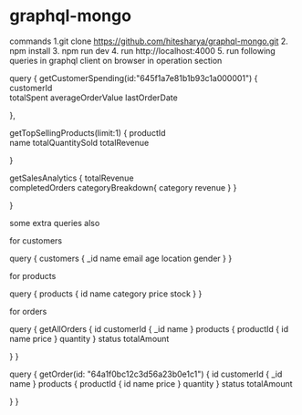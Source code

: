 # graphql-mongo
commands
1.git clone https://github.com/hitesharya/graphql-mongo.git
2. npm install
3. npm run dev
4. run http://localhost:4000
5. run following queries in graphql client on browser in operation section


query {
  getCustomerSpending(id:"645f1a7e81b1b93c1a000001") {
    customerId     
    totalSpent
    averageOrderValue
    lastOrderDate

  },

   getTopSellingProducts(limit:1) {
    productId     
    name
    totalQuantitySold
    totalRevenue

  }


  getSalesAnalytics {
    totalRevenue     
    completedOrders
   categoryBreakdown{
	category
        revenue
}
  }

}




some extra queries also


for customers

query {
  customers {
    _id
    name
    email
    age
    location
    gender
  }
}


for products


query {
  products {
    id
    name
    category
    price
    stock
  }
}



for orders 


query {
getAllOrders  {
    id
    customerId {
      _id
      name
    }
    products {
      productId {
        id
        name
        price
      }
      quantity
    }
    status
    totalAmount

  }
}



query {
  getOrder(id: "64a1f0bc12c3d56a23b0e1c1") {
    id
    customerId {
      _id
      name
    }
    products {
      productId {
        id
        name
        price
      }
      quantity
    }
    status
    totalAmount

  }
}

















